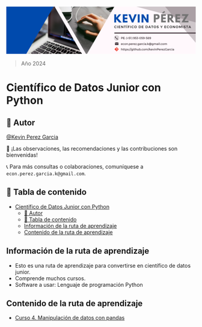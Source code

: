 ![logo](https://github.com/kevinPerezGarcia/kevinPerezGarcia/blob/main/logo.png)

> Año 2024
<!--
Universidad Nacional de Ingeniería <br>
Facultad de Ingeniería Económica, Estadística y Ciencias Sociales <br>
Maestría en Data Science <br>
Ciclo #
-->

# Científico de Datos Junior con Python

## 👥 Autor

[@Kevin Perez Garcia](https://kevinperezgarcia.quarto.pub/data-science-portfolio/)

🤝 ¡Las observaciones, las recomendaciones y las contribuciones son bienvenidas!

📞 Para más consultas o colaboraciones, comuníquese a `econ.perez.garcia.k@gmail.com`.

## 📌 Tabla de contenido
- [Científico de Datos Junior con Python](#científico-de-datos-junior-con-python)
  - [👥 Autor](#-autor)
  - [📌 Tabla de contenido](#-tabla-de-contenido)
  - [Información de la ruta de aprendizaje](#información-de-la-ruta-de-aprendizaje)
  - [Contenido de la ruta de aprendizaje](#contenido-de-la-ruta-de-aprendizaje)

## Información de la ruta de aprendizaje

* Esto es una ruta de aprendizaje para convertirse en científico de datos junior.
* Comprende muchos cursos.
* Software a usar: Lenguaje de programación Python

## Contenido de la ruta de aprendizaje

* [Curso 4. Manipulación de datos con pandas](./4-dataManipulationWithPandas)